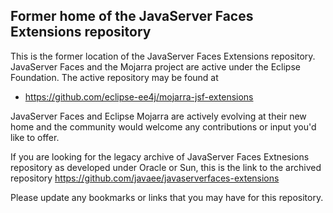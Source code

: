 ## Former home of the JavaServer Faces Extensions repository

This is the former location of the JavaServer Faces Extensions repository.
JavaServer Faces and the Mojarra project are active under the Eclipse Foundation. 
The active repository may be found at
+ https://github.com/eclipse-ee4j/mojarra-jsf-extensions

JavaServer Faces and Eclipse Mojarra are actively evolving at their new home
and the community would welcome any contributions or input you'd like to offer.

If you are looking for the legacy archive of JavaServer Faces Extnesions repository as developed
under Oracle or Sun, this is the link to the archived repository
https://github.com/javaee/javaserverfaces-extensions

Please update any bookmarks or links that you may have for this repository.
